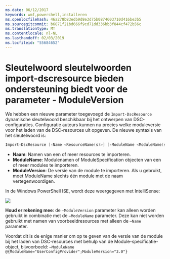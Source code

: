 ```yaml
---
ms.date: 06/12/2017
keywords: wmf,powershell,installeren
ms.openlocfilehash: 46a278b83edb9d8e3d75b0874603710d416be3b5
ms.sourcegitcommit: b6871f21bd666f9cd71dd336bb3f844cf472b56c
ms.translationtype: MT
ms.contentlocale: nl-NL
ms.lasthandoff: 02/03/2019
ms.locfileid: "55684652"
---
```

# <a name="import-dscresource-keyword-supports--moduleversion-parameter"></a>Sleutelwoord sleutelwoorden import-dscresource bieden ondersteuning biedt voor de parameter - ModuleVersion

We hebben een nieuwe parameter toegevoegd de `Import-DscResource` dynamische sleutelwoord beschikbaar bij het ontwerpen van DSC-configuraties. Configuratie auteurs kunnen nu precies welke moduleversie voor het laden van de DSC-resources uit opgeven. De nieuwe syntaxis van het sleutelwoord is:

```powershell
Import-DscResource [-Name <ResourceName(s)>] [-ModuleName <ModuleName(s)>] [-ModuleVersion <ModuleVersion>]
```

* **Naam**: Namen van een of meer resources te importeren.
* **ModuleName**: Modulenamen of ModuleSpecification objecten van een of meer modules te importeren.
* **ModuleVersion**: De versie van de module te importeren. Als u gebruikt, moet ModuleName slechts één module met de naam vertegenwoordigen.

In de Windows PowerShell ISE, wordt deze weergegeven met IntelliSense:

![](../images/Import-DscResource-Modversion.jpg)

**Houd er rekening mee**: de `–ModuleVersion` parameter kan alleen worden gebruikt in combinatie met de `–ModuleName` parameter. Deze kan niet worden gebruikt met namen van voorbeeldresources met alleen de `–Name` parameter.

Voordat dit is de enige manier om op te geven van de versie van de module bij het laden van DSC-resources met behulp van de Module-specificatie-object, bijvoorbeeld: `–ModuleName @{ModuleName="UserConfigProvider";ModuleVersion="3.0"}`
